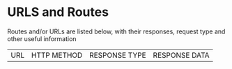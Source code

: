 URLS and Routes
=

Routes and/or URLs are listed below, with their responses, request type and other useful information
<table>
<tr><td>URL</td><td>HTTP METHOD</td><td>RESPONSE TYPE</td><td>RESPONSE DATA</td></tr>
</table>
